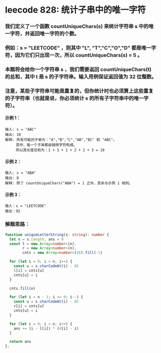 # leecode 828: 统计子串中的唯一字符

### 我们定义了一个函数 countUniqueChars(s) 来统计字符串 s 中的唯一字符，并返回唯一字符的个数。

### 例如：s = "LEETCODE" ，则其中 "L", "T","C","O","D" 都是唯一字符，因为它们只出现一次，所以 countUniqueChars(s) = 5 。

### 本题将会给你一个字符串 s ，我们需要返回 countUniqueChars(t) 的总和，其中 t 是 s 的子字符串。输入用例保证返回值为 32 位整数。

### 注意，某些子字符串可能是重复的，但你统计时也必须算上这些重复的子字符串（也就是说，你必须统计 s 的所有子字符串中的唯一字符）。

#### 示例 1：
```
输入: s = "ABC"
输出: 10
解释: 所有可能的子串为："A","B","C","AB","BC" 和 "ABC"。
     其中，每一个子串都由独特字符构成。
     所以其长度总和为：1 + 1 + 1 + 2 + 2 + 3 = 10
```
#### 示例 2：
```
输入: s = "ABA"
输出: 8
解释: 除了 countUniqueChars("ABA") = 1 之外，其余与示例 1 相同。
```
#### 示例 3：
```
输入：s = "LEETCODE"
输出：92
```

### 解题思路：
```ts
function uniqueLetterString(s: string): number {
  let n = s.length, ans = 0
  const l = new Array<number>(n),
        r = new Array<number>(n),
        cnts = new Array<number>(26).fill(-1)

  for (let i = 0; i < n; i++) {
    const u = s.charCodeAt(i) - 65
    l[i] = cnts[u]
    cnts[u] = i
  }

  cnts.fill(n)

  for (let i = n - 1; i >= 0; i--) {
    const u = s.charCodeAt(i) - 65
    r[i] = cnts[u]
    cnts[u] = i
  }

  for (let i = 0; i < n; i++) {
    ans += (i - l[i]) * (r[i] - i)
  }

  return ans
};
```